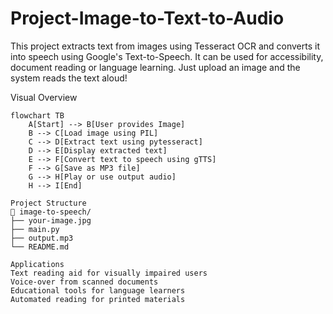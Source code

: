 # Project-Image-to-Text-to-Audio
This project extracts text from images using Tesseract OCR and converts it into speech using Google's Text-to-Speech. It can be used for accessibility, document reading or language learning. Just upload an image and the system reads the text aloud!

Visual Overview
```mermaid
flowchart TB
    A[Start] --> B[User provides Image]
    B --> C[Load image using PIL]
    C --> D[Extract text using pytesseract]
    D --> E[Display extracted text]
    E --> F[Convert text to speech using gTTS]
    F --> G[Save as MP3 file]
    G --> H[Play or use output audio]
    H --> I[End]

Project Structure
📂 image-to-speech/
├── your-image.jpg
├── main.py
├── output.mp3
└── README.md

Applications
Text reading aid for visually impaired users
Voice-over from scanned documents
Educational tools for language learners
Automated reading for printed materials

```

